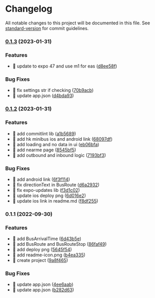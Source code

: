 # Changelog

All notable changes to this project will be documented in this file. See [standard-version](https://github.com/conventional-changelog/standard-version) for commit guidelines.

### [0.1.3](https://github.com/yeukfei02/hongkong-bus-arrival-app/compare/v0.1.2...v0.1.3) (2023-01-31)


### Features

* 🎸 update to expo 47 and use m1 for eas ([d8ee58f](https://github.com/yeukfei02/hongkong-bus-arrival-app/commit/d8ee58fc9e0917fdbfb742072d6cd0d2fb1950b8))


### Bug Fixes

* 🐛 fix settings str if checking ([70b9acb](https://github.com/yeukfei02/hongkong-bus-arrival-app/commit/70b9acbb38a3de230545984fc10388aca35cb6e8))
* 🐛 update app.json ([d4bda93](https://github.com/yeukfei02/hongkong-bus-arrival-app/commit/d4bda93eadb73d36284f6c55896d7bd096e55059))

### [0.1.2](https://github.com/yeukfei02/hongkong-bus-arrival-app/compare/v0.1.1...v0.1.2) (2023-01-31)


### Features

* 🎸 add commitlint lib ([a1b5689](https://github.com/yeukfei02/hongkong-bus-arrival-app/commit/a1b5689d1e7c4c501a3034453f3a76869ed5d297))
* 🎸 add hk minibus ios and android link ([68097df](https://github.com/yeukfei02/hongkong-bus-arrival-app/commit/68097dfdfa16e481b83e047ab2e7b0f28b002618))
* 🎸 add loading and no data in ui ([eb06bfa](https://github.com/yeukfei02/hongkong-bus-arrival-app/commit/eb06bfa8b954fe06820f95a774e4d915e86126ed))
* 🎸 add nearme page ([8545bf5](https://github.com/yeukfei02/hongkong-bus-arrival-app/commit/8545bf59820295cec1aaba99bce3ccf2895555a7))
* 🎸 add outbound and inbound logic ([7193bf3](https://github.com/yeukfei02/hongkong-bus-arrival-app/commit/7193bf3b1f15965c55b25c42ea7154fd108cc7c8))


### Bug Fixes

* 🐛 add android link ([6f3f114](https://github.com/yeukfei02/hongkong-bus-arrival-app/commit/6f3f1140d00d6b996e1066b034aa8922bc6a1246))
* 🐛 fix directionText in BusRoute ([d6a2932](https://github.com/yeukfei02/hongkong-bus-arrival-app/commit/d6a29327236c10756005b2ebf38f9f8250bfd5c2))
* 🐛 fix expo-updates lib ([f3d1c02](https://github.com/yeukfei02/hongkong-bus-arrival-app/commit/f3d1c0234e5b96789f86a14696981884a9af9587))
* 🐛 update ios deploy png ([6d016e2](https://github.com/yeukfei02/hongkong-bus-arrival-app/commit/6d016e220d8f9e48c5c74bcfd39c8494a967b549))
* 🐛 update ios link in readme.md ([f8df255](https://github.com/yeukfei02/hongkong-bus-arrival-app/commit/f8df2552b5063cc786454801a5831c83669e433f))

### 0.1.1 (2022-09-30)


### Features

* 🎸 add BusArrivalTime ([6d43b5e](https://github.com/yeukfei02/hongkong-bus-arrival-app/commit/6d43b5e480d2e4cdfba086a363951f26e6342201))
* 🎸 add BusRoute and BusRouteStop ([86faf49](https://github.com/yeukfei02/hongkong-bus-arrival-app/commit/86faf493dd9cb5316cbe7241252d6e84210deea2))
* 🎸 add deploy png ([5645f54](https://github.com/yeukfei02/hongkong-bus-arrival-app/commit/5645f5417a60dce770909b4afae78cd7533f93d7))
* 🎸 add readme-icon.png ([b4ea335](https://github.com/yeukfei02/hongkong-bus-arrival-app/commit/b4ea335dd816092779bb1c6a7abc575e8a7b34ca))
* 🎸 create project ([9a8f465](https://github.com/yeukfei02/hongkong-bus-arrival-app/commit/9a8f46587b94a5d12810d2914606490259d73f81))


### Bug Fixes

* 🐛 update app.json ([4ee6aab](https://github.com/yeukfei02/hongkong-bus-arrival-app/commit/4ee6aabbee04f9f1e7aa703d6173b10565d96006))
* 🐛 update app.json ([b282d63](https://github.com/yeukfei02/hongkong-bus-arrival-app/commit/b282d63eb82705228519d231c2ae316ae4493147))
